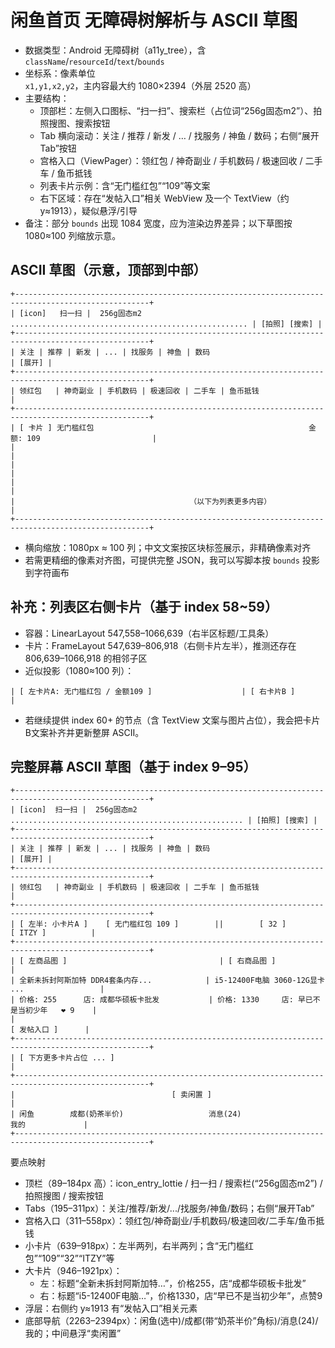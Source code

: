 ﻿# 闲鱼首页 无障碍树解析与 ASCII 草图

- 数据类型：Android 无障碍树（a11y_tree），含 `className`/`resourceId`/`text`/`bounds`
- 坐标系：像素单位 `x1,y1,x2,y2`，主内容最大约 1080×2394（外层 2520 高）
- 主要结构：
  - 顶部栏：左侧入口图标、“扫一扫”、搜索栏（占位词“256g固态m2”）、拍照搜图、搜索按钮
  - Tab 横向滚动：关注 / 推荐 / 新发 / … / 找服务 / 神鱼 / 数码；右侧“展开Tab”按钮
  - 宫格入口（ViewPager）：领红包 / 神奇副业 / 手机数码 / 极速回收 / 二手车 / 鱼币抵钱
  - 列表卡片示例：含“无门槛红包”“109”等文案
  - 右下区域：存在“发帖入口”相关 WebView 及一个 TextView（约 y≈1913），疑似悬浮/引导
- 备注：部分 `bounds` 出现 1084 宽度，应为渲染边界差异；以下草图按 1080≈100 列缩放示意。

## ASCII 草图（示意，顶部到中部）
```
+----------------------------------------------------------------------------------------------------+
| [icon]   扫一扫 |  256g固态m2 ..................................................... | [拍照] [搜索] |
+----------------------------------------------------------------------------------------------------+
| 关注 | 推荐 | 新发 | ... | 找服务 | 神鱼 | 数码                                                | [展开] |
+----------------------------------------------------------------------------------------------------+
| 领红包   | 神奇副业 | 手机数码 | 极速回收 | 二手车 | 鱼币抵钱                                         |
+----------------------------------------------------------------------------------------------------+
| [ 卡片 ] 无门槛红包                                                金额: 109                         |
|                                                                                                    |
|                                                                                                    |
|                                                                                                    |
|                                       （以下为列表更多内容）                                       |
+----------------------------------------------------------------------------------------------------+
```

- 横向缩放：1080px ≈ 100 列；中文文案按区块标签展示，非精确像素对齐
- 若需更精细的像素对齐图，可提供完整 JSON，我可以写脚本按 `bounds` 投影到字符画布

## 补充：列表区右侧卡片（基于 index 58~59）
- 容器：LinearLayout 547,558–1066,639（右半区标题/工具条）
- 卡片：FrameLayout 547,639–806,918（右侧卡片左半），推测还存在 806,639–1066,918 的相邻子区
- 近似投影（1080≈100 列）：
```
| [ 左卡片A: 无门槛红包 / 金额109 ]                    | [ 右卡片B ]                            |
```
- 若继续提供 index 60+ 的节点（含 TextView 文案与图片占位），我会把卡片B文案补齐并更新整屏 ASCII。

## 完整屏幕 ASCII 草图（基于 index 9–95）
```
+----------------------------------------------------------------------------------------------------+
| [icon]  扫一扫 |  256g固态m2 .................................................... | [拍照] [搜索] |
+----------------------------------------------------------------------------------------------------+
| 关注 | 推荐 | 新发 | ... | 找服务 | 神鱼 | 数码                                          | [展开] |
+----------------------------------------------------------------------------------------------------+
| 领红包   | 神奇副业 | 手机数码 | 极速回收 | 二手车 | 鱼币抵钱                                   |
+----------------------------------------------------------------------------------------------------+
| [ 左半: 小卡片A ]    [ 无门槛红包 109 ]        ||        [ 32 ]             [ ITZY ]          |
+----------------------------------------------------------------------------------------------------+
| [ 左商品图 ]                                  | [ 右商品图 ]                                   |
| 全新未拆封阿斯加特 DDR4套条内存...            | i5-12400F电脑 3060-12G显卡 ...                 |
| 价格: 255      店: 成都华硕板卡批发           | 价格: 1330     店: 早已不是当初少年   ❤ 9    |
|                                                                                  [ 发帖入口 ]      |
+----------------------------------------------------------------------------------------------------+
| [ 下方更多卡片占位 ... ]                                                                            |
+----------------------------------------------------------------------------------------------------+
|                                   [ 卖闲置 ]                                                        |
| 闲鱼        成都(奶茶半价)                   消息(24)                             我的             |
+----------------------------------------------------------------------------------------------------+
```

要点映射
- 顶栏（89–184px 高）：icon_entry_lottie / 扫一扫 / 搜索栏(“256g固态m2”) / 拍照搜图 / 搜索按钮
- Tabs（195–311px）：关注/推荐/新发/.../找服务/神鱼/数码；右侧“展开Tab”
- 宫格入口（311–558px）：领红包/神奇副业/手机数码/极速回收/二手车/鱼币抵钱
- 小卡片（639–918px）：左半两列，右半两列；含“无门槛红包”“109”“32”“ITZY”等
- 大卡片（946–1921px）：
  - 左：标题“全新未拆封阿斯加特…”，价格255，店“成都华硕板卡批发”
  - 右：标题“i5-12400F电脑…”，价格1330，店“早已不是当初少年”，点赞9
- 浮层：右侧约 y≈1913 有“发帖入口”相关元素
- 底部导航（2263–2394px）：闲鱼(选中)/成都(带“奶茶半价”角标)/消息(24)/我的；中间悬浮“卖闲置”
